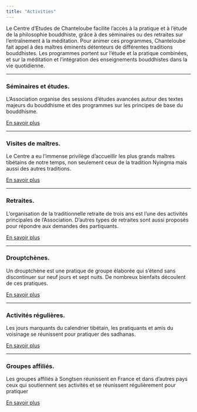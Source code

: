 ```yaml
---
title: "Activities"
---
```


Le Centre d’Etudes de Chanteloube facilite l’accès à la pratique et à l’étude de la philosophie bouddhiste, grâce à des séminaires ou des retraites sur l’entraînement à la méditation. Pour animer ces programmes, Chanteloube fait appel à des maîtres éminents détenteurs de différentes traditions bouddhistes. Les programmes portent sur l’étude et la pratique combinées, et sur la méditation et l’intégration des enseignements bouddhistes dans la vie quotidienne. 

* * *

###  Séminaires et études. 

L’Association organise des sessions d’études avancées autour des textes majeurs du bouddhisme et des programmes sur les principes de base du bouddhisme. 

[ En savoir plus ](http://www.songtsen.org/chanteloube/activities/seminars-traditional-studies/)

* * *

###  Visites de maîtres. 

Le Centre a eu l’immense privilège d’accueillir les plus grands maîtres tibétains de notre temps, non seulement ceux de la tradition Nyingma mais aussi des autres traditions. 

[ En savoir plus ](http://www.songtsen.org/chanteloube/activities/retreats/)

* * *

###  Retraites. 

L’organisation de la traditionnelle retraite de trois ans est l’une des activités principales de l’Association. D’autres types de retraites sont aussi proposés pour répondre aux demandes des partiquants. 

[ En savoir plus ](activites_retraites.php)

* * *

###  Drouptchènes. 

Un drouptchène est une pratique de groupe élaborée qui s’étend sans discontinuer sur neuf jours et sept nuits. De nombreux bienfaits découlent de ces pratiques. 

[ En savoir plus ](http://www.songtsen.org/chanteloube/activities/drupchens/)

* * *

###  Activités régulières. 

Les jours marquants du calendrier tibétain, les pratiquants et amis du voisinage se réunissent pour pratiquer des sadhanas. 

[ En savoir plus ](http://www.songtsen.org/chanteloube/activities/regular-activities/)

* * *

###  Groupes affiliés. 

Les groupes affiliés à Songtsen réunissent en France et dans d’autres pays ceux qui soutiennent ses activités et se réunissent régulièrement pour pratiquer 

[ En savoir plus ](http://www.songtsen.org/chanteloube/activities/affiliated-groups/)
